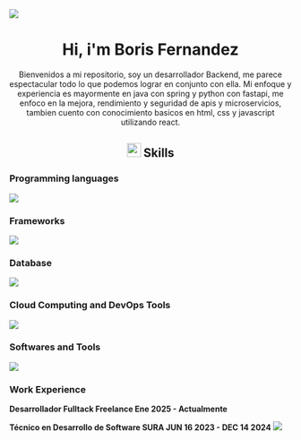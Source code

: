 <img src="https://user-images.githubusercontent.com/73097560/115834477-dbab4500-a447-11eb-908a-139a6edaec5c.gif">

  <h1 align="center">
    Hi, i'm Boris Fernandez 
  </h1>

<p align="center">
  Bienvenidos a mi repositorio, soy un desarrollador Backend, me parece espectacular todo lo que podemos lograr en conjunto con ella. Mi enfoque y experiencia es mayormente en java con spring y python con fastapi, me enfoco en la mejora, rendimiento y seguridad de apis y microservicios, tambien cuento con conocimiento basicos en html, css y javascript utilizando react.
</p>

<div align="center">

  ## <img src="https://media2.giphy.com/media/QssGEmpkyEOhBCb7e1/giphy.gif?cid=ecf05e47a0n3gi1bfqntqmob8g9aid1oyj2wr3ds3mg700bl&rid=giphy.gif" width ="25"><b> Skills</b>
  
</div>
  


<h3 font-weight="bold"> Programming languages </h3>
     <p align="">
      <a href="https://skillicons.dev">
        <img src="https://skillicons.dev/icons?i=java,ts,&perline=14" />
      </a>
    </p>
 

<h3 font-weight="bold"> Frameworks </h3>

  <p align="">
    <a href="https://skillicons.dev">
      <img src="https://skillicons.dev/icons?i=spring,angular,&perline=14" />
    </a>
  </p>
  
<h3 font-weight="bold"> Database </h3> 
   <p align="">
    <a href="https://skillicons.dev">
      <img src="https://skillicons.dev/icons?i=mongodb,mysql,postgres,sqlite,,&perline=14" />
    </a>
  </p>

<h3 font-weight="bold"> Cloud Computing and DevOps Tools </h3>   

   <p align="">
    <a href="https://skillicons.dev">
      <img src="https://skillicons.dev/icons?i=azure,aws,jenkins,docker,kubernetes,&perline=14" />
    </a>
  </p>

  <h3 font-weight="bold"> Softwares and Tools </h3>
     <p align="">
      <a href="https://skillicons.dev">
        <img src="https://skillicons.dev/icons?i=linux,git,gradle,maven,nginx,npm,postman,rabbitmq,kafka,&perline=14" />
      </a>
    </p>

<h3 font-weight="bold"> Work Experience </h3>

**Desarrollador Fulltack Freelance Ene 2025 - Actualmente**
  
**Técnico en Desarrollo de Software SURA JUN 16 2023 - DEC 14 2024**
<img src="https://user-images.githubusercontent.com/73097560/115834477-dbab4500-a447-11eb-908a-139a6edaec5c.gif">

